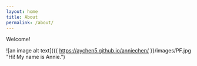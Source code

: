 ```yaml
---
layout: home
title: About
permalink: /about/
---
```


Welcome! 


![an image alt text]({{ https://aychen5.github.io/anniechen/ }}/images/PF.jpg "Hi! My name is Annie.")

